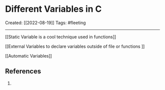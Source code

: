 

# Different Variables in C
Created:  [[2022-08-19]]
Tags: #fleeting 

---
[[Static Variable is a cool technique used in functions]]


[[External Variables to declare variables outside of file or functions ]] 


[[Automatic Variables]]













## References
1. 